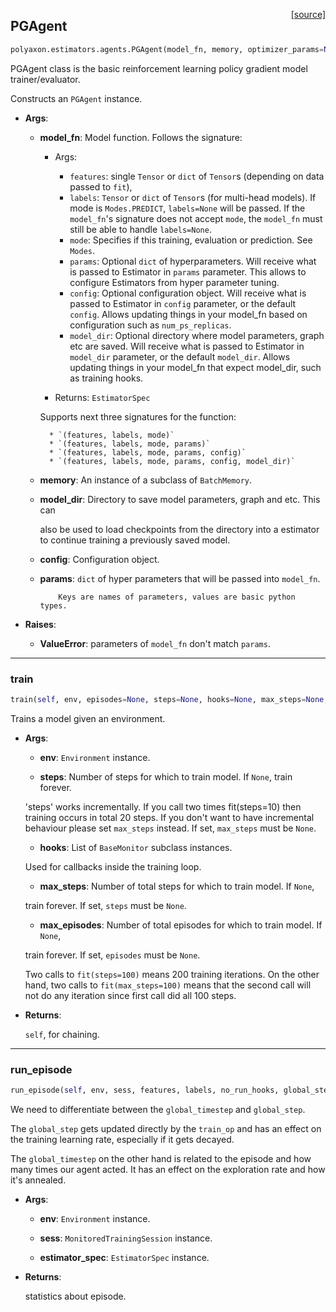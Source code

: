 <span style="float:right;">[[source]](https://github.com/polyaxon/polyaxon/blob/master/polyaxon/estimators/agents.py#L388)</span>
## PGAgent

```python
polyaxon.estimators.agents.PGAgent(model_fn, memory, optimizer_params=None, model_dir=None, config=None, params=None)
```

PGAgent class is the basic reinforcement learning policy gradient model trainer/evaluator.

Constructs an `PGAgent` instance.

- __Args__:

	- __model_fn__: Model function. Follows the signature:

		* Args:
			* `features`: single `Tensor` or `dict` of `Tensor`s
			 (depending on data passed to `fit`),
			* `labels`: `Tensor` or `dict` of `Tensor`s (for multi-head models).
			If mode is `Modes.PREDICT`, `labels=None` will be passed.
			If the `model_fn`'s signature does not accept `mode`,
			the `model_fn` must still be able to handle `labels=None`.
			* `mode`: Specifies if this training, evaluation or prediction. See `Modes`.
			* `params`: Optional `dict` of hyperparameters.  Will receive what
			is passed to Estimator in `params` parameter. This allows
			to configure Estimators from hyper parameter tuning.
			* `config`: Optional configuration object. Will receive what is passed
			to Estimator in `config` parameter, or the default `config`.
			Allows updating things in your model_fn based on configuration
			such as `num_ps_replicas`.
			* `model_dir`: Optional directory where model parameters, graph etc
			are saved. Will receive what is passed to Estimator in
			`model_dir` parameter, or the default `model_dir`. Allows
			updating things in your model_fn that expect model_dir, such as
			training hooks.

		* Returns:
		   `EstimatorSpec`

		Supports next three signatures for the function:

			* `(features, labels, mode)`
			* `(features, labels, mode, params)`
			* `(features, labels, mode, params, config)`
			* `(features, labels, mode, params, config, model_dir)`

	- __memory__: An instance of a subclass of `BatchMemory`.

	- __model_dir__: Directory to save model parameters, graph and etc. This can

		also be used to load checkpoints from the directory into a estimator to
		continue training a previously saved model.
	- __config__: Configuration object.

	- __params__: `dict` of hyper parameters that will be passed into `model_fn`.

			  Keys are names of parameters, values are basic python types.
- __Raises__:

	- __ValueError__: parameters of `model_fn` don't match `params`.



----

### train


```python
train(self, env, episodes=None, steps=None, hooks=None, max_steps=None, max_episodes=None)
```


Trains a model given an environment.

- __Args__:

	- __env__: `Environment` instance.

	- __steps__: Number of steps for which to train model. If `None`, train forever.

	'steps' works incrementally. If you call two times fit(steps=10) then
	training occurs in total 20 steps. If you don't want to have incremental
	behaviour please set `max_steps` instead. If set, `max_steps` must be
	`None`.
	- __hooks__: List of `BaseMonitor` subclass instances.

	Used for callbacks inside the training loop.
	- __max_steps__: Number of total steps for which to train model. If `None`,

	train forever. If set, `steps` must be `None`.
	- __max_episodes__: Number of total episodes for which to train model. If `None`,

	train forever. If set, `episodes` must be `None`.

	Two calls to `fit(steps=100)` means 200 training iterations.
	On the other hand, two calls to `fit(max_steps=100)` means
	that the second call will not do any iteration since first call did all 100 steps.

- __Returns__:

	`self`, for chaining.


----

### run_episode


```python
run_episode(self, env, sess, features, labels, no_run_hooks, global_step, update_episode_op, update_timestep_op, estimator_spec)
```


We need to differentiate between the `global_timestep` and `global_step`.

 The `global_step` gets updated directly by the `train_op` and has an effect
 on the training learning rate, especially if it gets decayed.

 The `global_timestep` on the other hand is related to the episode and how many times
 our agent acted. It has an effect on the exploration rate and how it's annealed.

- __Args__:

	- __env__: `Environment` instance.

	- __sess__: `MonitoredTrainingSession` instance.

	- __estimator_spec__: `EstimatorSpec` instance.


- __Returns__:

	statistics about episode.
